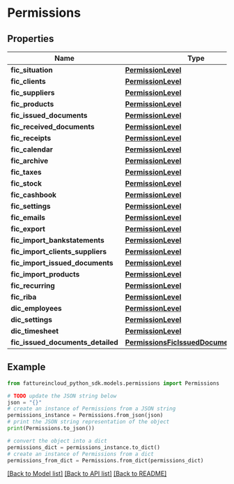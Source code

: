 # Permissions



## Properties

Name | Type | Description | Notes
------------ | ------------- | ------------- | -------------
**fic_situation** | [**PermissionLevel**](PermissionLevel.md) |  | [optional] 
**fic_clients** | [**PermissionLevel**](PermissionLevel.md) |  | [optional] 
**fic_suppliers** | [**PermissionLevel**](PermissionLevel.md) |  | [optional] 
**fic_products** | [**PermissionLevel**](PermissionLevel.md) |  | [optional] 
**fic_issued_documents** | [**PermissionLevel**](PermissionLevel.md) |  | [optional] 
**fic_received_documents** | [**PermissionLevel**](PermissionLevel.md) |  | [optional] 
**fic_receipts** | [**PermissionLevel**](PermissionLevel.md) |  | [optional] 
**fic_calendar** | [**PermissionLevel**](PermissionLevel.md) |  | [optional] 
**fic_archive** | [**PermissionLevel**](PermissionLevel.md) |  | [optional] 
**fic_taxes** | [**PermissionLevel**](PermissionLevel.md) |  | [optional] 
**fic_stock** | [**PermissionLevel**](PermissionLevel.md) |  | [optional] 
**fic_cashbook** | [**PermissionLevel**](PermissionLevel.md) |  | [optional] 
**fic_settings** | [**PermissionLevel**](PermissionLevel.md) |  | [optional] 
**fic_emails** | [**PermissionLevel**](PermissionLevel.md) |  | [optional] 
**fic_export** | [**PermissionLevel**](PermissionLevel.md) |  | [optional] 
**fic_import_bankstatements** | [**PermissionLevel**](PermissionLevel.md) |  | [optional] 
**fic_import_clients_suppliers** | [**PermissionLevel**](PermissionLevel.md) |  | [optional] 
**fic_import_issued_documents** | [**PermissionLevel**](PermissionLevel.md) |  | [optional] 
**fic_import_products** | [**PermissionLevel**](PermissionLevel.md) |  | [optional] 
**fic_recurring** | [**PermissionLevel**](PermissionLevel.md) |  | [optional] 
**fic_riba** | [**PermissionLevel**](PermissionLevel.md) |  | [optional] 
**dic_employees** | [**PermissionLevel**](PermissionLevel.md) |  | [optional] 
**dic_settings** | [**PermissionLevel**](PermissionLevel.md) |  | [optional] 
**dic_timesheet** | [**PermissionLevel**](PermissionLevel.md) |  | [optional] 
**fic_issued_documents_detailed** | [**PermissionsFicIssuedDocumentsDetailed**](PermissionsFicIssuedDocumentsDetailed.md) |  | [optional] 

## Example

```python
from fattureincloud_python_sdk.models.permissions import Permissions

# TODO update the JSON string below
json = "{}"
# create an instance of Permissions from a JSON string
permissions_instance = Permissions.from_json(json)
# print the JSON string representation of the object
print(Permissions.to_json())

# convert the object into a dict
permissions_dict = permissions_instance.to_dict()
# create an instance of Permissions from a dict
permissions_from_dict = Permissions.from_dict(permissions_dict)
```
[[Back to Model list]](../README.md#documentation-for-models) [[Back to API list]](../README.md#documentation-for-api-endpoints) [[Back to README]](../README.md)


